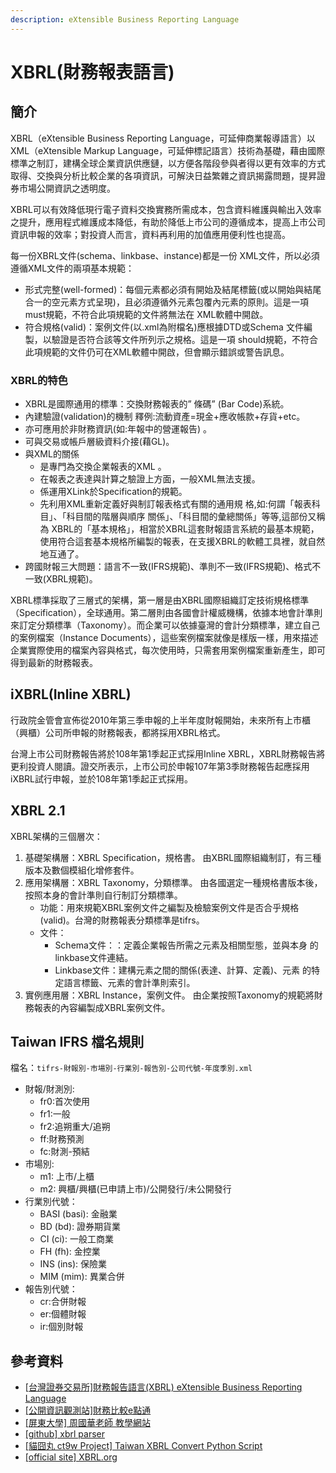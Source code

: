 ```yaml
---
description: eXtensible Business Reporting Language
---
```


# XBRL(財務報表語言)

## 簡介

XBRL（eXtensible Business Reporting Language，可延伸商業報導語言）以XML（eXtensible Markup Language，可延伸標記語言）技術為基礎，藉由國際標準之制訂，建構全球企業資訊供應鏈，以方便各階段參與者得以更有效率的方式取得、交換與分析比較企業的各項資訊，可解決日益繁雜之資訊揭露問題，提昇證券市場公開資訊之透明度。

XBRL可以有效降低現行電子資料交換實務所需成本，包含資料維護與輸出入效率之提升，應用程式維護成本降低，有助於降低上市公司的遵循成本，提高上市公司資訊申報的效率；對投資人而言，資料再利用的加值應用便利性也提高。

每一份XBRL文件(schema、linkbase、instance)都是一份 XML文件，所以必須遵循XML文件的兩項基本規範：

* 形式完整(well-formed)：每個元素都必須有開始及結尾標籤(或以開始與結尾合一的空元素方式呈現)，且必須遵循外元素包覆內元素的原則。這是一項must規範，不符合此項規範的文件將無法在 XML軟體中開啟。&#x20;
* 符合規格(valid)：案例文件(以.xml為附檔名)應根據DTD或Schema 文件編製，以驗證是否符合該等文件所列示之規格。這是一項 should規範，不符合此項規範的文件仍可在XML軟體中開啟，但會顯示錯誤或警告訊息。

### XBRL的特色

* XBRL是國際通用的標準：交換財務報表的” 條碼” (Bar Code)系統。
* 內建驗證(validation)的機制 釋例:流動資產=現金+應收帳款+存貨+etc。
* 亦可應用於非財務資訊(如:年報中的營運報告) 。
* 可與交易或帳戶層級資料介接(藉GL)。
* 與XML的關係&#x20;
  * 是專門為交換企業報表的XML 。
  * 在報表之表達與計算之驗證上方面，一般XML無法支援。
  * 係運用XLink於Specification的規範。
  * 先利用XML重新定義好與制訂報表格式有關的通用規 格,如:何謂「報表科目」、「科目間的階層與順序 關係」、「科目間的彙總關係」等等,這部份又稱為 XBRL的「基本規格」，相當於XBRL這套財報語言系統的最基本規範，使用符合這套基本規格所編製的報表，在支援XBRL的軟體工具裡，就自然地互通了。
* 跨國財報三大問題：語言不一致(IFRS規範)、準則不一致(IFRS規範)、格式不一致(XBRL規範)。

XBRL標準採取了三層式的架構，第一層是由XBRL國際組織訂定技術規格標準（Specification），全球通用。第二層則由各國會計權威機構，依據本地會計準則來訂定分類標準（Taxonomy）。而企業可以依據臺灣的會計分類標準，建立自己的案例檔案（Instance Documents），這些案例檔案就像是樣版一樣，用來描述企業實際使用的檔案內容與格式，每次使用時，只需套用案例檔案重新產生，即可得到最新的財務報表。

## iXBRL(Inline XBRL)

行政院金管會宣佈從2010年第三季申報的上半年度財報開始，未來所有上市櫃（興櫃）公司所申報的財務報表，都將採用XBRL格式。

台灣上市公司財務報告將於108年第1季起正式採用Inline XBRL，XBRL財務報告將更利投資人閱讀。證交所表示，上市公司於申報107年第3季財務報告起應採用iXBRL試行申報，並於108年第1季起正式採用。

## XBRL 2.1

XBRL架構的三個層次：

1. 基礎架構層：XBRL Specification，規格書。 由XBRL國際組織制訂，有三種版本及數個模組化增修套件。&#x20;
2. 應用架構層：XBRL Taxonomy，分類標準。 由各國選定一種規格書版本後，按照本身的會計準則自行制訂分類標準。&#x20;
   * 功能：用來規範XBRL案例文件之編製及檢驗案例文件是否合乎規格(valid)。台灣的財務報表分類標準是tifrs。
   * 文件：
     * Schema文件：：定義企業報告所需之元素及相關型態，並與本身 的linkbase文件連結。
     * Linkbase文件：建構元素之間的關係(表達、計算、定義)、元素 的特定語言標籤、元素的會計準則索引。
3. 實例應用層：XBRL Instance，案例文件。 由企業按照Taxonomy的規範將財務報表的內容編製成XBRL案例文件。

## Taiwan IFRS 檔名規則

檔名：`tifrs-財報別-市場別-行業別-報告別-公司代號-年度季別.xml`

* 財報/財測別:&#x20;
  * fr0:首次使用
  * fr1:一般
  * fr2:追朔重大/追朔
  * ff:財務預測
  * fc:財測-預結
* 市場別:&#x20;
  * m1: 上市/上櫃
  * m2: 興櫃/興櫃(已申請上市)/公開發行/未公開發行
* 行業別代號：&#x20;
  * BASI (basi): 金融業
  * BD (bd): 證券期貨業
  * CI (ci): 一般工商業&#x20;
  * FH (fh): 金控業
  * INS (ins): 保險業
  * MIM (mim): 異業合併
* 報告別代號：&#x20;
  * cr:合併財報
  * er:個體財報
  * ir:個別財報

## 參考資料

* \[[台灣證券交易所\]財務報告語言(XBRL) eXtensible Business Reporting Language](https://www.twse.com.tw/XBRL/about)
* [\[公開資訊觀測站\]財務比較e點通](https://mopsfin.twse.com.tw)
* [\[屏東大學\] 周國華老師 教學網站](http://www.ais.nptu.edu.tw/xbrl/)
* [\[github\] xbrl parser](https://github.com/hermeseagel/XRBL\_parser)
* [\[貓囧丸 ct9w Project\] Taiwan XBRL Convert Python Script](https://kdh74616.blogspot.com/search/label/\[XBRL])
* [\[official site\] XBRL.org](https://www.xbrl.org)
